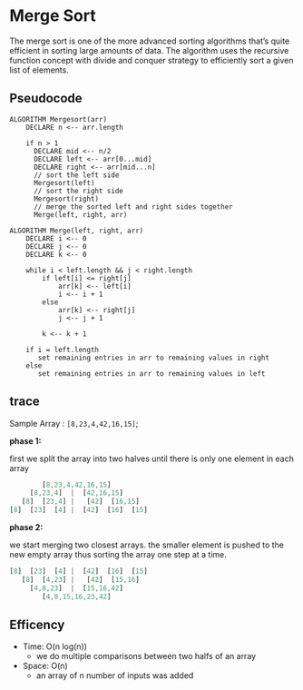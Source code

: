 # Merge Sort

The merge sort is one of the more advanced sorting algorithms that’s quite efficient in sorting large amounts of data. The algorithm uses the recursive function concept with divide and conquer strategy to efficiently sort a given list of elements.

## Pseudocode

```pseudo
ALGORITHM Mergesort(arr)
    DECLARE n <-- arr.length

    if n > 1
      DECLARE mid <-- n/2
      DECLARE left <-- arr[0...mid]
      DECLARE right <-- arr[mid...n]
      // sort the left side
      Mergesort(left)
      // sort the right side
      Mergesort(right)
      // merge the sorted left and right sides together
      Merge(left, right, arr)

ALGORITHM Merge(left, right, arr)
    DECLARE i <-- 0
    DECLARE j <-- 0
    DECLARE k <-- 0

    while i < left.length && j < right.length
        if left[i] <= right[j]
            arr[k] <-- left[i]
            i <-- i + 1
        else
            arr[k] <-- right[j]
            j <-- j + 1

        k <-- k + 1

    if i = left.length
       set remaining entries in arr to remaining values in right
    else
       set remaining entries in arr to remaining values in left
```

## trace

Sample Array : `[8,23,4,42,16,15]`;

**phase 1:**

first we split the array into two halves until there is only one element in each array

```js
        [8,23,4,42,16,15]
     [8,23,4]  |  [42,16,15]
   [8]  [23,4] |   [42]  [16,15]
[8]  [23]  [4] |  [42]  [16]  [15]
```

**phase 2:**

we start merging two closest arrays. the smaller element is pushed to the new empty array thus sorting the array one step at a time.

```js
[8]  [23]  [4] |  [42]  [16]  [15]
   [8]  [4,23] |   [42]  [15,16]
     [4,8,23]  |  [15,16,42]
        [4,8,15,16,23,42]
```

## Efficency

- Time: O(n log(n))
  - we do multiple comparisons between two halfs of an array
- Space: O(n)
  - an array of n number of inputs was added
  